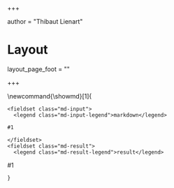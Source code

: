 +++


author = "Thibaut Lienart"

# Layout
layout_page_foot = ""


+++

\newcommand{\showmd}[1]{
  ~~~
  <fieldset class="md-input">
    <legend class="md-input-legend">markdown</legend>
  ~~~
  `````markdown
  #1
  `````
  ~~~
  </fieldset>
  <fieldset class="md-result">
    <legend class="md-result-legend">result</legend>
  ~~~
  #1
  ~~~</fieldset>~~~
}
